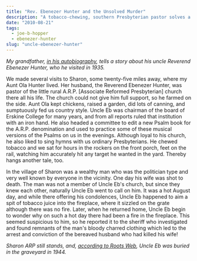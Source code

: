 ```yaml
---
title: "Rev. Ebenezer Hunter and the Unsolved Murder"
description: "A tobacco-chewing, southern Presbyterian pastor solves a crime."
date: "2010-08-21"
tags:
  - joe-b-hopper
  - ebenezer-hunter
slug: "uncle-ebenezer-hunter"
---
```


_My grandfather, [in his autobiography](http://joseph-hopper.com/#mission-to-korea), tells a story about his uncle Reverend Ebenezer Hunter, who he visited in 1935._

We made several visits to Sharon, some twenty-five miles away, where my Aunt Ola Hunter lived. Her husband, the Reverend Ebenezer Hunter, was pastor of the little rural A.R.P. [Associate Reformed Presbyterian] church there all his life. The church could not give him full support, so he farmed on the side. Aunt Ola kept chickens, raised a garden, did lots of canning, and sumptuously fed us country style. Uncle Eb was chairman of the board of Erskine College for many years, and from all reports ruled that institution with an iron hand. He also headed a committee to edit a new Psalm book for the A.R.P. denomination and used to practice some of these musical versions of the Psalms on us in the evenings. Although loyal to his church, he also liked to sing hymns with us ordinary Presbyterians. He chewed tobacco and we sat for hours in the rockers on the front porch, feet on the rail, watching him accurately hit any target he wanted in the yard. Thereby hangs another tale, too.

In the village of Sharon was a wealthy man who was the politician type and very well known by everyone in the vicinity. One day his wife was shot to death. The man was not a member of Uncle Eb's church, but since they knew each other, naturally Uncle Eb went to call on him. It was a hot August day, and while there offering his condolences, Uncle Eb happened to aim a spit of tobacco juice into the fireplace, where it sizzled on the grate although there was no fire. Later, when he returned home, Uncle Eb begin to wonder why on such a hot day there had been a fire in the fireplace. This seemed suspicious to him, so he reported it to the sheriff who investigated and found remnants of the man's bloody charred clothing which led to the arrest and conviction of the bereaved husband who had killed his wife!

_Sharon ARP still stands, and, [according to Roots Web](http://www.rootsweb.ancestry.com/~scyork/Cemetery/Sharon.html), Uncle Eb was buried in the graveyard in 1944._
